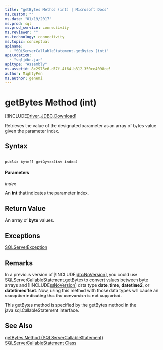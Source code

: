 ```yaml
---
title: "getBytes Method (int) | Microsoft Docs"
ms.custom: ""
ms.date: "01/19/2017"
ms.prod: sql
ms.prod_service: connectivity
ms.reviewer: ""
ms.technology: connectivity
ms.topic: conceptual
apiname: 
  - "SQLServerCallableStatement.getBytes (int)"
apilocation: 
  - "sqljdbc.jar"
apitype: "Assembly"
ms.assetid: 8c2973e6-d57f-4f64-b812-350ce4098ce6
author: MightyPen
ms.author: genemi
---
```

# getBytes Method (int)
[!INCLUDE[Driver_JDBC_Download](../../../includes/driver_jdbc_download.md)]

  Retrieves the value of the designated parameter as an array of bytes value given the parameter index.  
  
## Syntax  
  
```  
  
public byte[] getBytes(int index)  
```  
  
#### Parameters  
 *index*  
  
 An **int** that indicates the parameter index.  
  
## Return Value  
 An array of **byte** values.  
  
## Exceptions  
 [SQLServerException](../../../connect/jdbc/reference/sqlserverexception-class.md)  
  
## Remarks  
 In a previous version of [!INCLUDE[jdbcNoVersion](../../../includes/jdbcnoversion_md.md)], you could use SQLServerCallableStatement.getBytes to convert values between byte arrays and [!INCLUDE[ssNoVersion](../../../includes/ssnoversion-md.md)] data type **date**, **time**, **datetime2**, or **datetimeoffset**. Now, using this method with those data types will cause an exception indicating that the conversion is not supported.  
  
 This getBytes method is specified by the getBytes method in the java.sql.CallableStatement interface.  
  
## See Also  
 [getBytes Method &#40;SQLServerCallableStatement&#41;](../../../connect/jdbc/reference/getbytes-method-sqlservercallablestatement.md)   
 [SQLServerCallableStatement Class](../../../connect/jdbc/reference/sqlservercallablestatement-class.md)  
  
  
